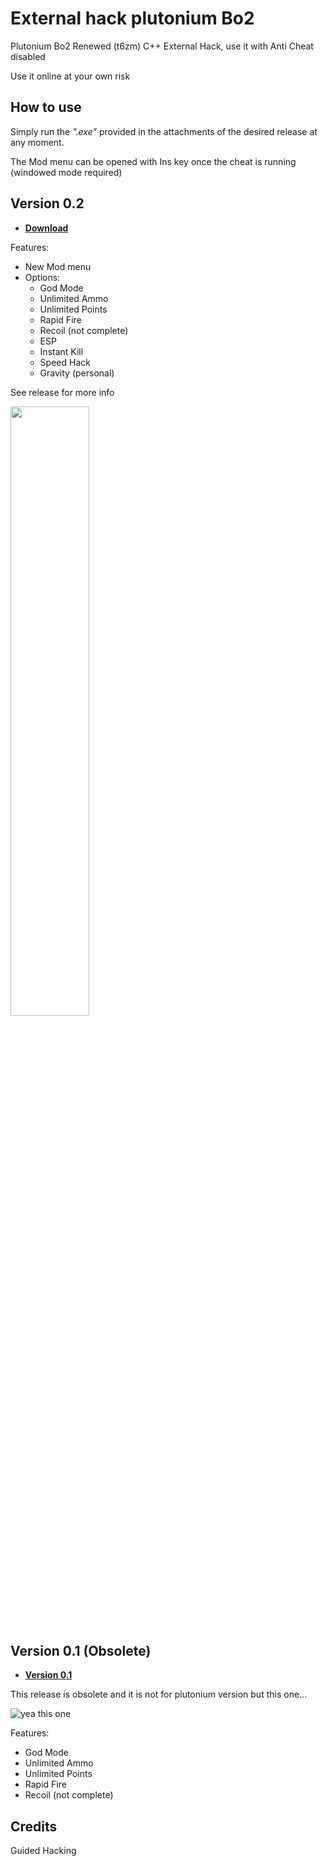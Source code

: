 # External hack plutonium Bo2
Plutonium Bo2 Renewed (t6zm) C++ External Hack, use it with Anti Cheat disabled

Use it online at your own risk



## How to use
Simply run the _".exe"_ provided in the attachments of the desired release at any moment. 

The Mod menu can be opened with Ins key once the cheat is running (windowed mode required)

## Version 0.2

 - [**Download**](https://github.com/marcoigorr/ExternalTrainer_t6zm/releases/tag/v0.2)
 
 Features:
  - New Mod menu 
  - Options:
     - God Mode
     - Unlimited Ammo
     - Unlimited Points
     - Rapid Fire
     - Recoil (not complete)
     - ESP
     - Instant Kill
     - Speed Hack
     - Gravity (personal)
 
 See release for more info
 
 <img src="https://user-images.githubusercontent.com/87567996/173188297-604c7fed-794b-4ded-90e5-9529e751a9ba.JPG" width=50% height=50%>
 

## Version 0.1 (Obsolete)
- [**Version 0.1**](https://github.com/marcoigorr/ExternalTrainer_t6zm/releases/tag/v0.1)

This release is obsolete and it is not for plutonium version but this one...

![yea this one](https://user-images.githubusercontent.com/87567996/171937257-d7d04ebf-f2be-4edb-afd9-0d6ea62b3859.png)

  Features:
  - God Mode
  - Unlimited Ammo
  - Unlimited Points
  - Rapid Fire
  - Recoil (not complete)

## Credits
Guided Hacking
